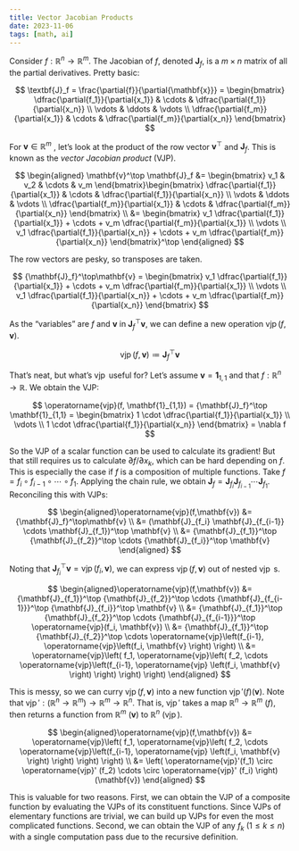 ```yaml
---
title: Vector Jacobian Products
date: 2023-11-06
tags: [math, ai]
---
```


Consider $f: \mathbb{R}^n \to \mathbb{R}^m$. The Jacobian of $f$, denoted $\mathbf{J}_f$, is a $m \times n$ matrix of all the partial derivatives. Pretty basic:

$$
\textbf{J}_f = \frac{\partial{f}}{\partial{\mathbf{x}}} = \begin{bmatrix} \dfrac{\partial{f_1}}{\partial{x_1}} & \cdots & \dfrac{\partial{f_1}}{\partial{x_n}} \\ \vdots & \ddots & \vdots \\ \dfrac{\partial{f_m}}{\partial{x_1}} & \cdots & \dfrac{\partial{f_m}}{\partial{x_n}} \end{bmatrix}
$$

For $\mathbf{v} \in \mathbb{R}^m$ , let’s look at the product of the row vector $\mathbf{v}^\top$ and $\mathbf{J}_f$. This is known as the _vector Jacobian product_ (VJP).

$$
\begin{aligned}
\mathbf{v}^\top \mathbf{J}_f &= \begin{bmatrix} v_1 & v_2 & \cdots & v_m \end{bmatrix}\begin{bmatrix} \dfrac{\partial{f_1}}{\partial{x_1}} & \cdots & \dfrac{\partial{f_1}}{\partial{x_n}} \\ \vdots & \ddots & \vdots \\ \dfrac{\partial{f_m}}{\partial{x_1}} & \cdots & \dfrac{\partial{f_m}}{\partial{x_n}} \end{bmatrix} \\ &= \begin{bmatrix} v_1 \dfrac{\partial{f_1}}{\partial{x_1}} + \cdots + v_m \dfrac{\partial{f_m}}{\partial{x_1}} \\ \vdots \\ v_1 \dfrac{\partial{f_1}}{\partial{x_n}} + \cdots + v_m \dfrac{\partial{f_m}}{\partial{x_n}} \end{bmatrix}^\top
\end{aligned}
$$

The row vectors are pesky, so transposes are taken.

$$
{\mathbf{J}_f}^\top\mathbf{v} = \begin{bmatrix} v_1 \dfrac{\partial{f_1}}{\partial{x_1}} + \cdots + v_m \dfrac{\partial{f_m}}{\partial{x_1}} \\ \vdots \\ v_1 \dfrac{\partial{f_1}}{\partial{x_n}} + \cdots + v_m \dfrac{\partial{f_m}}{\partial{x_n}} \end{bmatrix}
$$

As the “variables” are $f$ and $\mathbf{v}$ in ${\mathbf{J}_f}^\top\mathbf{v}$, we can define a new operation $\operatorname{vjp}(f, \mathbf{v})$.

$$
\operatorname{vjp}(f, \mathbf{v}) \coloneqq {\mathbf{J}_f}^\top\mathbf{v}
$$

That’s neat, but what’s $\operatorname{vjp}$ useful for?
Let’s assume $\mathbf{v} = \mathbf{1}_{1,1}$ and that $f : \mathbb{R}^n \to \mathbb{R}$. We obtain the VJP:

$$
\operatorname{vjp}(f, \mathbf{1}_{1,1}) = {\mathbf{J}_f}^\top \mathbf{1}_{1,1} = \begin{bmatrix} 1 \cdot \dfrac{\partial{f_1}}{\partial{x_1}} \\ \vdots \\ 1 \cdot \dfrac{\partial{f_1}}{\partial{x_n}} \end{bmatrix} = \nabla f
$$

So the VJP of a scalar function can be used to calculate its gradient!
But that still requires us to calculate $\partial{f}/\partial{x_k}$, which can be hard depending on $f$.
This is especially the case if $f$ is a composition of multiple functions.
Take $f = f_i \circ f_{i-1} \circ \cdots \circ f_1$.
Applying the chain rule, we obtain $\mathbf{J}_f = \mathbf{J}_{f_i} \mathbf{J}_{f_{i-1}} \cdots \mathbf{J}_{f_1}$.
Reconciling this with VJPs:

$$
\begin{aligned}\operatorname{vjp}(f,\mathbf{v}) &= {\mathbf{J}_f}^\top\mathbf{v} \\ &= (\mathbf{J}_{f_i} \mathbf{J}_{f_{i-1}} \cdots \mathbf{J}_{f_1})^\top \mathbf{v} \\ &= {\mathbf{J}_{f_1}}^\top {\mathbf{J}_{f_2}}^\top \cdots {\mathbf{J}_{f_i}}^\top \mathbf{v} \end{aligned}
$$

Noting that ${\mathbf{J}_{f_i}}^\top \mathbf{v} = \operatorname{vjp}(f_i, \mathbf{v})$, we can express $\operatorname{vjp}(f, \mathbf{v})$ out of nested $\operatorname{vjp}$ s.

$$
\begin{aligned}\operatorname{vjp}(f,\mathbf{v}) &= {\mathbf{J}_{f_1}}^\top {\mathbf{J}_{f_2}}^\top \cdots {\mathbf{J}_{f_{i-1}}}^\top {\mathbf{J}_{f_i}}^\top \mathbf{v} \\ &= {\mathbf{J}_{f_1}}^\top {\mathbf{J}_{f_2}}^\top \cdots {\mathbf{J}_{f_{i-1}}}^\top \operatorname{vjp}(f_i, \mathbf{v}) \\ &= {\mathbf{J}_{f_1}}^\top {\mathbf{J}_{f_2}}^\top \cdots \operatorname{vjp}\left(f_{i-1}, \operatorname{vjp}\left(f_i, \mathbf{v} \right) \right) \\ &= \operatorname{vjp}\left( f_1, \operatorname{vjp}\left( f_2, \cdots \operatorname{vjp}\left(f_{i-1}, \operatorname{vjp} \left(f_i, \mathbf{v} \right) \right) \right) \right) \end{aligned}
$$

This is messy, so we can curry $\operatorname{vjp}(f, \mathbf{v})$ into a new function $\operatorname{vjp}'(f)(\mathbf{v})$. Note that $\operatorname{vjp}': (\mathbb{R}^n \to \mathbb{R}^m) \to \mathbb{R}^m \to \mathbb{R}^n$. That is, $\operatorname{vjp}'$ takes a map $\mathbb{R}^n \to \mathbb{R}^m$ ($f$), then returns a function from $\mathbb{R}^m$ ($\mathbf{v}$) to $\mathbb{R}^n$ ($\operatorname{vjp}$).

$$
\begin{aligned}\operatorname{vjp}(f,\mathbf{v}) &= \operatorname{vjp}\left( f_1, \operatorname{vjp}\left( f_2, \cdots \operatorname{vjp}\left(f_{i-1}, \operatorname{vjp} \left(f_i, \mathbf{v} \right) \right) \right) \right) \\ &= \left( \operatorname{vjp}'(f_1) \circ \operatorname{vjp}' (f_2) \cdots \circ \operatorname{vjp}' (f_i) \right)(\mathbf{v}) \end{aligned}
$$

This is valuable for two reasons. First, we can obtain the VJP of a composite function by evaluating the VJPs of its constituent functions. Since VJPs of elementary functions are trivial, we can build up VJPs for even the most complicated functions. Second, we can obtain the VJP of any $f_k \ (1 \leq k \leq n)$ with a single computation pass due to the recursive definition.
